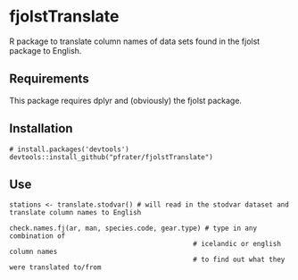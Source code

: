 # fjolstTranslate
R package to translate column names of data sets found in the fjolst package to English.

## Requirements
This package requires dplyr and (obviously) the fjolst package.

## Installation
```
# install.packages('devtools')
devtools::install_github("pfrater/fjolstTranslate")
```

## Use
```
stations <- translate.stodvar() # will read in the stodvar dataset and translate column names to English

check.names.fj(ar, man, species.code, gear.type) # type in any combination of 
                                              # icelandic or english column names 
                                              # to find out what they were translated to/from
```
